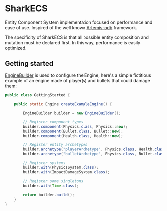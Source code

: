 # SharkECS
Entity Component System implementation focused on performance and ease of use. Inspired of the well known [Artemis-odb](https://github.com/junkdog/artemis-odb) framework.

The specificity of SharkECS is that all possible entity composition and mutation must be declared first. In this way, performance is easily optimized.

## Getting started

[EngineBuilder](https://github.com/JoannickGardize/SharkECS/blob/main/src/main/java/com/sharkecs/builder/EngineBuilder.java) is used to configure the Engine, here's a simple fictitious example of an engine made of player(s) and bullets that could damage them:
```java
public class GettingStarted {

	public static Engine createExampleEngine() {

		EngineBuilder builder = new EngineBuilder();

		// Register component types
		builder.component(Physics.class, Physics::new);
		builder.component(Bullet.class, Bullet::new);
		builder.component(Health.class, Health::new);

		// Register entity archetypes
		builder.archetype("playerArchetype", Physics.class, Health.class);
		builder.archetype("bulletArchetype", Physics.class, Bullet.class);

		// Register systems
		builder.with(PhysicsSystem.class);
		builder.with(ImpactDamageSystem.class);

		// Register some singletons
		builder.with(Time.class);

		return builder.build();
	}
}
```
